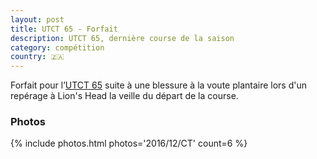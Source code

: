 ```yaml
---
layout: post
title: UTCT 65 - Forfait
description: UTCT 65, dernière course de la saison
category: compétition
country: 🇿🇦
---
```


Forfait pour l’[UTCT 65][UTCT] suite à une blessure à la voute plantaire lors
d'un repérage à Lion's Head la veille du départ de la course.

### Photos

{% include photos.html photos='2016/12/CT' count=6 %}

[UTCT]: http://www.ultratrailcapetown.com/
